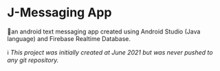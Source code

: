 # J-Messaging App
📱an android text messaging app created using Android Studio (Java language) and Firebase Realtime Database.

ℹ️ _This project was initially created at June 2021 but was never pushed to any git repository._
